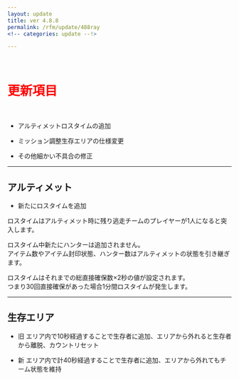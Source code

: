 ```yaml
---
layout: update
title: ver 4.8.8
permalink: /rfm/update/488ray 
<!-- categories: update --!>

---
```

<br>
<h1 id="1"><font color="red">更新項目</font></h1><br>

+ <span class="red-badge">アルティメット</span>ロスタイムの追加 

+ <span class="blue-badge">ミッション調整</span>生存エリアの仕様変更 

+ <span class="green-badge">その他</span>細かい不具合の修正 


----------------------------------------------------
## アルティメット  

+ 新たにロスタイムを追加<br>

ロスタイムはアルティメット時に残り逃走チームのプレイヤーが1人になると突入します。<br>

ロスタイム中新たにハンターは追加されません。<br>
アイテム数やアイテム封印状態、ハンター数はアルティメットの状態を引き継ぎます。<br>

ロスタイムはそれまでの総直接確保数×2秒の値が設定されます。<br>
つまり30回直接確保があった場合1分間ロスタイムが発生します。<br>


----------------------------------------------------
## 生存エリア  

+ 旧 エリア内で10秒経過することで生存者に追加、エリアから外れると生存者から離脱、カウントリセット

+ 新 エリア内で計40秒経過することで生存者に追加、エリアから外れてもチーム状態を維持  
